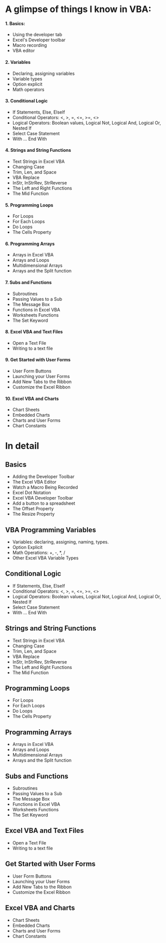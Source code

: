# A glimpse of things I know in VBA:

#### 1. Basics:
* Using the developer tab
* Excel's Developer toolbar
* Macro recording
* VBA editor

#### 2. Variables
* Declaring, assigning variables
* Variable types
* Option explicit
* Math operators

#### 3. Conditional Logic
* If Statements, Else, ElseIf
* Conditional Operators: <, >, =, <=, >=, <>
* Logical Operators: Boolean values, Logical Not, Logical And, Logical Or, Nested If
* Select Case Statement
* With ... End With

#### 4. Strings and String Functions
* Text Strings in Excel VBA
* Changing Case
* Trim, Len, and Space
* VBA Replace
* InStr, InStrRev, StrReverse
* The Left and Right Functions
* The Mid Function

#### 5. Programming Loops
* For Loops
* For Each Loops
* Do Loops
* The Cells Property

#### 6. Programming Arrays
* Arrays in Excel VBA
* Arrays and Loops
* Multidimensional Arrays
* Arrays and the Split function

#### 7. Subs and Functions
* Subroutines
* Passing Values to a Sub
* The Message Box
* Functions in Excel VBA
* Worksheets Functions
* The Set Keyword

#### 8. Excel VBA and Text Files
* Open a Text File
* Writing to a text file

#### 9. Get Started with User Forms
* User Form Buttons
* Launching your User Forms
* Add New Tabs to the Ribbon
* Customize the Excel Ribbon

#### 10. Excel VBA and Charts
* Chart Sheets
* Embedded Charts
* Charts and User Forms
* Chart Constants


# In detail

## Basics
* Adding the Developer Toolbar
* The Excel VBA Editor
* Watch a Macro Being Recorded
* Excel Dot Notation
* Excel VBA Developer Toolbar
* Add a button to a spreadsheet
* The Offset Property
* The Resize Property

## VBA Programming Variables
* Variables: declaring, assigning, naming, types.
* Option Explicit
* Math Operations: +, -, *, /
* Other Excel VBA Variable Types

## Conditional Logic
* If Statements, Else, ElseIf
* Conditional Operators: <, >, =, <=, >=, <>
* Logical Operators: Boolean values, Logical Not, Logical And, Logical Or, Nested If
* Select Case Statement
* With ... End With

## Strings and String Functions
* Text Strings in Excel VBA
* Changing Case
* Trim, Len, and Space
* VBA Replace
* InStr, InStrRev, StrReverse
* The Left and Right Functions
* The Mid Function

## Programming Loops
* For Loops
* For Each Loops
* Do Loops
* The Cells Property

## Programming Arrays
* Arrays in Excel VBA
* Arrays and Loops
* Multidimensional Arrays
* Arrays and the Split function

## Subs and Functions
* Subroutines
* Passing Values to a Sub
* The Message Box
* Functions in Excel VBA
* Worksheets Functions
* The Set Keyword

## Excel VBA and Text Files
* Open a Text File
* Writing to a text file

## Get Started with User Forms
* User Form Buttons
* Launching your User Forms
* Add New Tabs to the Ribbon
* Customize the Excel Ribbon

## Excel VBA and Charts
* Chart Sheets
* Embedded Charts
* Charts and User Forms
* Chart Constants
